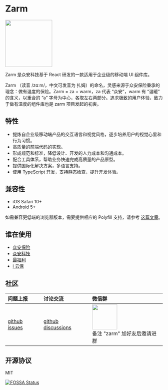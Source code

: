 # Zarm

<img width="150" src="https://zarm.design/images/logo.1a6cfc30.svg">

Zarm 是众安科技基于 React 研发的一款适用于企业级的移动端 UI 组件库。

Zarm （读音 /zɑːm/，中文可发音为 扎姆）的命名，灵感来源于众安保险秉承的理念：做有温度的保险。Zarm = za + warm，za 代表 “众安”，warm 有 “温暖” 的含义，以重合的 “a” 字母为中心，各取左右两部分。追求极致的用户体验，致力于做有温度的组件库也是 zarm 项目发起的初衷。

## 特性

- 提炼自企业级移动端产品的交互语言和视觉风格，逐步培养用户的视觉心里和行为习惯。
- 高质量的前端代码的实现。
- 形成规范和标准，降低设计、开发的人力成本和沟通成本。
- 配合工具体系，帮助业务快速完成高质量的产品原型。
- 提供国际化解决方案，多语言支持。
- 使用 TypeScript 开发，支持静态检查，提升开发体验。

## 兼容性

- iOS Safari 10+
- Android 5+

如需兼容更低端的浏览器版本，需要提供相应的 Polyfill 支持，请参考 [这篇文章](#/docs/polyfill)。

## 谁在使用

- <a href="https://www.zhongan.com" target="_blank">众安保险</a>
- <a href="https://www.zhongan.io" target="_blank">众安科技</a>
- <a href="https://zuifuli.com" target="_blank">最福利</a>
- <a href="https://www.iyunbao.com" target="_blank">i 云保</a>

## 社区

| 问题上报                                                                               | 讨论交流                                                                                         | 微信群                                                                                                     |
| :------------------------------------------------------------------------------------- | :----------------------------------------------------------------------------------------------- | :--------------------------------------------------------------------------------------------------------- |
| <a href="https://github.com/ZhongAnTech/zarm/issues" target="_blank">github issues</a> | <a href="https://github.com/ZhongAnTech/zarm/discussions" target="_blank">github discussions</a> | <img src="https://cdn-health.zhongan.com/zarm/qrcode.jpg" width="80" /> <br />备注 "zarm" 加好友后邀请进群 |

## 开源协议

MIT

[![FOSSA Status](https://app.fossa.io/api/projects/git%2Bgithub.com%2FZhongAnTech%2Fzarm.svg?type=large)](https://app.fossa.io/projects/git%2Bgithub.com%2FZhongAnTech%2Fzarm?ref=badge_large)
